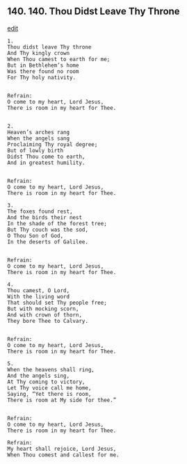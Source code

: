 
## 140.  140. Thou Didst Leave Thy Throne
[edit](https://docs.google.com/document/d/1rIPwmyHZZ%2DNNX7RfoU6%2DbQqdjDy7BeKI/edit?mode=html)






    1.
    Thou didst leave Thy throne
    And Thy kingly crown
    When Thou camest to earth for me;
    But in Bethlehem’s home
    Was there found no room
    For Thy holy nativity.


    Refrain:
    O come to my heart, Lord Jesus,
    There is room in my heart for Thee.


    2.
    Heaven’s arches rang
    When the angels sang
    Proclaiming Thy royal degree;
    But of lowly birth
    Didst Thou come to earth,
    And in greatest humility.


    Refrain:
    O come to my heart, Lord Jesus,
    There is room in my heart for Thee.

    3.
    The foxes found rest,
    And the birds their nest
    In the shade of the forest tree;
    But Thy couch was the sod,
    O Thou Son of God,
    In the deserts of Galilee.


    Refrain:
    O come to my heart, Lord Jesus,
    There is room in my heart for Thee.

    4.
    Thou camest, O Lord,
    With the living word
    That should set Thy people free;
    But with mocking scorn,
    And with crown of thorn,
    They bore Thee to Calvary.


    Refrain:
    O come to my heart, Lord Jesus,
    There is room in my heart for Thee.

    5.
    When the heavens shall ring,
    And the angels sing,
    At Thy coming to victory,
    Let Thy voice call me home,
    Saying, “Yet there is room,
    There is room at My side for thee.”


    Refrain:
    O come to my heart, Lord Jesus,
    There is room in my heart for Thee.

    Refrain:
    My heart shall rejoice, Lord Jesus,
    When Thou comest and callest for me.
